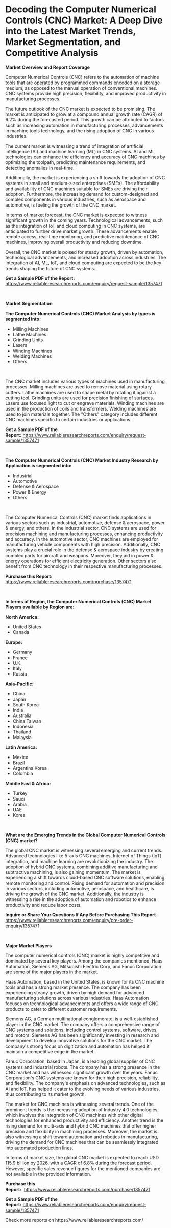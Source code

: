 <p><h1>Decoding the Computer Numerical Controls (CNC) Market: A Deep Dive into the Latest Market Trends, Market Segmentation, and Competitive Analysis</h1></p><p><strong>Market Overview and Report Coverage</strong></p>
<p><p>Computer Numerical Controls (CNC) refers to the automation of machine tools that are operated by programmed commands encoded on a storage medium, as opposed to the manual operation of conventional machines. CNC systems provide high precision, flexibility, and improved productivity in manufacturing processes.</p><p>The future outlook of the CNC market is expected to be promising. The market is anticipated to grow at a compound annual growth rate (CAGR) of 6.2% during the forecasted period. This growth can be attributed to factors such as increasing automation in manufacturing processes, advancements in machine tools technology, and the rising adoption of CNC in various industries.</p><p>The current market is witnessing a trend of integration of artificial intelligence (AI) and machine learning (ML) in CNC systems. AI and ML technologies can enhance the efficiency and accuracy of CNC machines by optimizing the toolpath, predicting maintenance requirements, and detecting anomalies in real-time.</p><p>Additionally, the market is experiencing a shift towards the adoption of CNC systems in small and medium-sized enterprises (SMEs). The affordability and availability of CNC machines suitable for SMEs are driving their adoption. Furthermore, the increasing demand for custom-designed and complex components in various industries, such as aerospace and automotive, is fueling the growth of the CNC market.</p><p>In terms of market forecast, the CNC market is expected to witness significant growth in the coming years. Technological advancements, such as the integration of IoT and cloud computing in CNC systems, are anticipated to further drive market growth. These advancements enable remote access, real-time monitoring, and predictive maintenance of CNC machines, improving overall productivity and reducing downtime.</p><p>Overall, the CNC market is poised for steady growth, driven by automation, technological advancements, and increased adoption across industries. The integration of AI, ML, IoT, and cloud computing are expected to be the key trends shaping the future of CNC systems.</p></p>
<p><strong>Get a Sample PDF of the Report:</strong> <a href="https://www.reliableresearchreports.com/enquiry/request-sample/1357471">https://www.reliableresearchreports.com/enquiry/request-sample/1357471</a></p>
<p>&nbsp;</p>
<p><strong>Market Segmentation</strong></p>
<p><strong>The Computer Numerical Controls (CNC) Market Analysis by types is segmented into:</strong></p>
<p><ul><li>Milling Machines</li><li>Lathe Machines</li><li>Grinding Units</li><li>Lasers</li><li>Winding Machines</li><li>Welding Machines</li><li>Others</li></ul></p>
<p>&nbsp;</p>
<p><p>The CNC market includes various types of machines used in manufacturing processes. Milling machines are used to remove material using rotary cutters. Lathe machines are used to shape metal by rotating it against a cutting tool. Grinding units are used for precision finishing of surfaces. Lasers use focused light to cut or engrave materials. Winding machines are used in the production of coils and transformers. Welding machines are used to join materials together. The "Others" category includes different CNC machines specific to certain industries or applications.</p></p>
<p><strong>Get a Sample PDF of the Report:</strong>&nbsp;<a href="https://www.reliableresearchreports.com/enquiry/request-sample/1357471">https://www.reliableresearchreports.com/enquiry/request-sample/1357471</a></p>
<p>&nbsp;</p>
<p><strong>The Computer Numerical Controls (CNC) Market Industry Research by Application is segmented into:</strong></p>
<p><ul><li>Industrial</li><li>Automotive</li><li>Defense & Aerospace</li><li>Power & Energy</li><li>Others</li></ul></p>
<p>&nbsp;</p>
<p><p>The Computer Numerical Controls (CNC) market finds applications in various sectors such as industrial, automotive, defense & aerospace, power & energy, and others. In the industrial sector, CNC systems are used for precision machining and manufacturing processes, enhancing productivity and accuracy. In the automotive sector, CNC machines are employed for manufacturing vehicle components with high precision. Additionally, CNC systems play a crucial role in the defense & aerospace industry by creating complex parts for aircraft and weapons. Moreover, they aid in power & energy operations for efficient electricity generation. Other sectors also benefit from CNC technology in their respective manufacturing processes.</p></p>
<p><strong>Purchase this Report:</strong>&nbsp; <a href="https://www.reliableresearchreports.com/purchase/1357471">https://www.reliableresearchreports.com/purchase/1357471</a></p>
<p>&nbsp;</p>
<p><strong>In terms of Region, the Computer Numerical Controls (CNC) Market Players available by Region are:</strong></p>
<p>
    <p> <strong> North America: </strong>
        <ul>
            <li>United States</li>
            <li>Canada</li>
        </ul>
        </p> 
    <p> <strong> Europe: </strong>
        <ul>
            <li>Germany</li>
            <li>France</li>
            <li>U.K.</li>
            <li>Italy</li>
            <li>Russia</li>
        </ul>
        </p> 
    <p> <strong> Asia-Pacific: </strong>
        <ul>
            <li>China</li>
            <li>Japan</li>
            <li>South Korea</li>
            <li>India</li>
            <li>Australia</li>
            <li>China Taiwan</li>
            <li>Indonesia</li>
            <li>Thailand</li>
            <li>Malaysia</li>
        </ul>
        </p> 
    <p> <strong> Latin America: </strong>
        <ul>
            <li>Mexico</li>
            <li>Brazil</li>
            <li>Argentina Korea</li>
            <li>Colombia</li>
        </ul>
        </p> 
    <p> <strong> Middle East & Africa: </strong>
        <ul>
            <li>Turkey</li>
            <li>Saudi</li>
            <li>Arabia</li>
            <li>UAE</li>
            <li>Korea</li>
        </ul>
    </p>
    </p>
<p>&nbsp;</p>
<p><strong>What are the Emerging Trends in the Global Computer Numerical Controls (CNC) market?</strong></p>
<p><p>The global CNC market is witnessing several emerging and current trends. Advanced technologies like 5-axis CNC machines, Internet of Things (IoT) integration, and machine learning are revolutionizing the industry. The adoption of hybrid CNC systems, combining additive manufacturing and subtractive machining, is also gaining momentum. The market is experiencing a shift towards cloud-based CNC software solutions, enabling remote monitoring and control. Rising demand for automation and precision in various sectors, including automotive, aerospace, and healthcare, is driving the growth of the CNC market. Additionally, the industry is witnessing a rise in the adoption of automation and robotics to enhance productivity and reduce labor costs.</p></p>
<p><strong>Inquire or Share Your Questions If Any Before Purchasing This Report</strong>- <a href="https://www.reliableresearchreports.com/enquiry/pre-order-enquiry/1357471">https://www.reliableresearchreports.com/enquiry/pre-order-enquiry/1357471</a></p>
<p>&nbsp;</p>
<p><strong>Major Market Players</strong></p>
<p><p>The computer numerical controls (CNC) market is highly competitive and dominated by several key players. Among the companies mentioned, Haas Automation, Siemens AG, Mitsubishi Electric Corp, and Fanuc Corporation are some of the major players in the market. </p><p>Haas Automation, based in the United States, is known for its CNC machine tools and has a strong market presence. The company has been experiencing steady growth, driven by high demand for advanced manufacturing solutions across various industries. Haas Automation focuses on technological advancements and offers a wide range of CNC products to cater to different customer requirements. </p><p>Siemens AG, a German multinational conglomerate, is a well-established player in the CNC market. The company offers a comprehensive range of CNC systems and solutions, including control systems, software, drives, and motors. Siemens AG has been significantly investing in research and development to develop innovative solutions for the CNC market. The company's strong focus on digitization and automation has helped it maintain a competitive edge in the market. </p><p>Fanuc Corporation, based in Japan, is a leading global supplier of CNC systems and industrial robots. The company has a strong presence in the CNC market and has witnessed significant growth over the years. Fanuc Corporation's CNC systems are known for their high precision, reliability, and flexibility. The company's emphasis on advanced technologies, such as AI and IoT, has helped it cater to the evolving needs of various industries, thus contributing to its market growth. </p><p>The market for CNC machines is witnessing several trends. One of the prominent trends is the increasing adoption of Industry 4.0 technologies, which involves the integration of CNC machines with other digital technologies for enhanced productivity and efficiency. Another trend is the rising demand for multi-axis and hybrid CNC machines that offer higher precision and flexibility in machining processes. Moreover, the market is also witnessing a shift toward automation and robotics in manufacturing, driving the demand for CNC machines that can be seamlessly integrated into automated production lines. </p><p>In terms of market size, the global CNC market is expected to reach USD 115.9 billion by 2026, with a CAGR of 6.8% during the forecast period. However, specific sales revenue figures for the mentioned companies are not available in the provided information.</p></p>
<p><strong>Purchase this Report:</strong>&nbsp;&nbsp;<a href="https://www.reliableresearchreports.com/purchase/1357471">https://www.reliableresearchreports.com/purchase/1357471</a></p>
<p></p>
<p><strong>Get a Sample PDF of the Report:</strong>&nbsp;<a href="https://www.reliableresearchreports.com/enquiry/request-sample/1357471">https://www.reliableresearchreports.com/enquiry/request-sample/1357471</a></p>
<p>Check more reports on https://www.reliableresearchreports.com/</p>